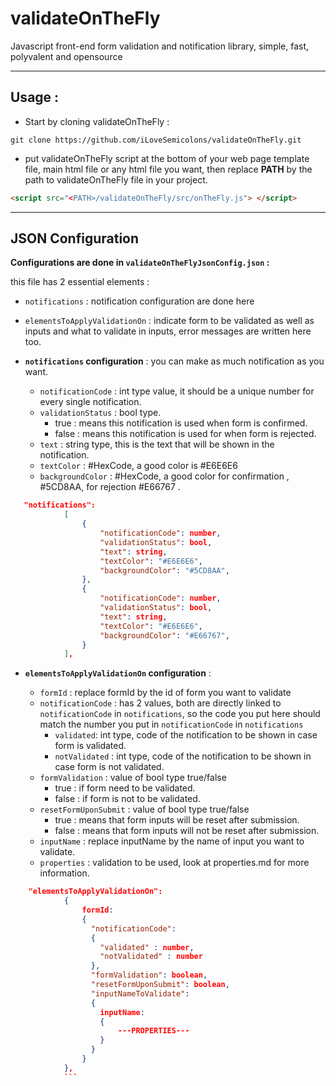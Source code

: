 

# validateOnTheFly 
Javascript front-end form validation and notification library, simple, fast, polyvalent and opensource 

----------
Usage :
-------
- Start by cloning validateOnTheFly :  
```GIT
git clone https://github.com/iLoveSemicolons/validateOnTheFly.git
```

- put validateOnTheFly script at the bottom of your web page template
   file, main html file or any html file you want, then replace **PATH**
   by the path to validateOnTheFly file in your project.
  
```HTML
<script src="<PATH>/validateOnTheFly/src/onTheFly.js"> </script> 
```

----------

JSON Configuration
------------------

**Configurations are done in  `validateOnTheFlyJsonConfig.json` :**

this file has 2 essential elements : 
 - `notifications` : notification configuration are done here
 - `elementsToApplyValidationOn` : indicate form to be validated as well as inputs and      what to validate in inputs, error messages are written here too.


 - **`notifications` configuration** : 
  you can make as much notification as you want.
   
	 - `notificationCode` : int type value,  it should be a unique number for every single notification.
	 - `validationStatus` : bool type.
		 - true : means this notification is used when form is confirmed.
		 - false : means this notification is used for when form is rejected.
	 - `text` :  string type, this is the text that will be shown
   in the notification.
	 - `textColor` : #HexCode, a good color is #E6E6E6 
	 - `backgroundColor` : #HexCode, a good color for confirmation , #5CD8AA, for rejection #E66767 .
	 
	
```JSON
   "notifications":
            [
                {
                    "notificationCode": number,
                    "validationStatus": bool,
                    "text": string,
                    "textColor": "#E6E6E6",
                    "backgroundColor": "#5CD8AA",
                },
                {
                    "notificationCode": number,
                    "validationStatus": bool,
                    "text": string,
                    "textColor": "#E6E6E6",
                    "backgroundColor": "#E66767",
                }
            ],
```


- **`elementsToApplyValidationOn` configuration** :

	- `formId` : replace formId by the id of form you want to validate
	- `notificationCode` : has 2 values, both are directly linked to `notificationCode` in `notifications`,  so the code you put here should match the number you put in `notificationCode` in `notifications`
		- `validated`: int type, code of the notification to be shown in case form is validated.
		- `notValidated` :  int type, code of the notification to be shown in case form is not validated.
	- `formValidation` : value of bool type true/false
		- true : if form need to be validated.
		- false : if form is not to be validated.
	- `resetFormUponSubmit` : value of bool type true/false
		- true : means that form inputs will be reset after submission.
		- false : means that form inputs will not be reset after submission.
	- `inputName` : replace inputName by the name of input you want to validate.
	- `properties` : validation to be used, look at properties.md for more information.

```JSON
    "elementsToApplyValidationOn":
            {
                formId:
                {
                  "notificationCode":
                  {
                    "validated" : number,
                    "notValidated" : number
                  },
                  "formValidation": boolean,
                  "resetFormUponSubmit": boolean,
                  "inputNameToValidate":
                  {
                    inputName:
                    {
	                    ---PROPERTIES---
                    }
                  }
                }
            },
            ```

